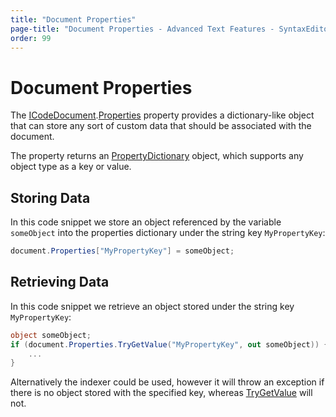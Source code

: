 ```yaml
---
title: "Document Properties"
page-title: "Document Properties - Advanced Text Features - SyntaxEditor Text/Parsing Framework"
order: 99
---
```

# Document Properties

The [ICodeDocument](xref:ActiproSoftware.Text.ICodeDocument).[Properties](xref:ActiproSoftware.Text.ICodeDocument.Properties) property provides a dictionary-like object that can store any sort of custom data that should be associated with the document.

The property returns an [PropertyDictionary](xref:ActiproSoftware.Text.Utility.PropertyDictionary) object, which supports any object type as a key or value.

## Storing Data

In this code snippet we store an object referenced by the variable `someObject` into the properties dictionary under the string key `MyPropertyKey`:

```csharp
document.Properties["MyPropertyKey"] = someObject;
```

## Retrieving Data

In this code snippet we retrieve an object stored under the string key `MyPropertyKey`:

```csharp
object someObject;
if (document.Properties.TryGetValue("MyPropertyKey", out someObject)) {
	...
}
```

Alternatively the indexer could be used, however it will throw an exception if there is no object stored with the specified key, whereas [TryGetValue](xref:ActiproSoftware.Text.Utility.PropertyDictionary.TryGetValue*) will not.
